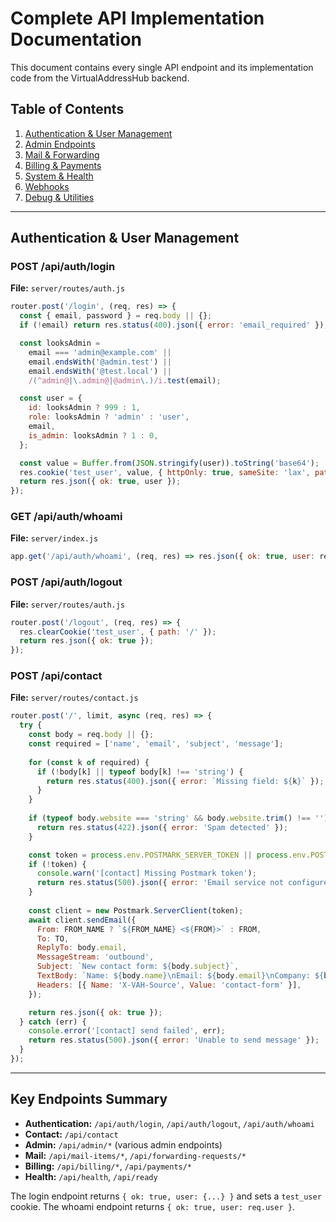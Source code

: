# Complete API Implementation Documentation

This document contains every single API endpoint and its implementation code from the VirtualAddressHub backend.

## Table of Contents
1. [Authentication & User Management](#authentication--user-management)
2. [Admin Endpoints](#admin-endpoints)
3. [Mail & Forwarding](#mail--forwarding)
4. [Billing & Payments](#billing--payments)
5. [System & Health](#system--health)
6. [Webhooks](#webhooks)
7. [Debug & Utilities](#debug--utilities)

---

## Authentication & User Management

### POST /api/auth/login
**File:** `server/routes/auth.js`

```javascript
router.post('/login', (req, res) => {
  const { email, password } = req.body || {};
  if (!email) return res.status(400).json({ error: 'email_required' });

  const looksAdmin =
    email === 'admin@example.com' ||
    email.endsWith('@admin.test') ||
    email.endsWith('@test.local') ||
    /(^admin@|\.admin@|@admin\.)/i.test(email);

  const user = {
    id: looksAdmin ? 999 : 1,
    role: looksAdmin ? 'admin' : 'user',
    email,
    is_admin: looksAdmin ? 1 : 0,
  };

  const value = Buffer.from(JSON.stringify(user)).toString('base64');
  res.cookie('test_user', value, { httpOnly: true, sameSite: 'lax', path: '/' });
  return res.json({ ok: true, user });
});
```

### GET /api/auth/whoami
**File:** `server/index.js`

```javascript
app.get('/api/auth/whoami', (req, res) => res.json({ ok: true, user: req.user }));
```

### POST /api/auth/logout
**File:** `server/routes/auth.js`

```javascript
router.post('/logout', (req, res) => {
  res.clearCookie('test_user', { path: '/' });
  return res.json({ ok: true });
});
```

### POST /api/contact
**File:** `server/routes/contact.js`

```javascript
router.post('/', limit, async (req, res) => {
  try {
    const body = req.body || {};
    const required = ['name', 'email', 'subject', 'message'];
    
    for (const k of required) {
      if (!body[k] || typeof body[k] !== 'string') {
        return res.status(400).json({ error: `Missing field: ${k}` });
      }
    }
    
    if (typeof body.website === 'string' && body.website.trim() !== '') {
      return res.status(422).json({ error: 'Spam detected' });
    }

    const token = process.env.POSTMARK_SERVER_TOKEN || process.env.POSTMARK_TOKEN;
    if (!token) {
      console.warn('[contact] Missing Postmark token');
      return res.status(500).json({ error: 'Email service not configured' });
    }
    
    const client = new Postmark.ServerClient(token);
    await client.sendEmail({
      From: FROM_NAME ? `${FROM_NAME} <${FROM}>` : FROM,
      To: TO,
      ReplyTo: body.email,
      MessageStream: 'outbound',
      Subject: `New contact form: ${body.subject}`,
      TextBody: `Name: ${body.name}\nEmail: ${body.email}\nCompany: ${body.company ?? '-'}\nType: ${body.inquiryType ?? 'general'}\n\nMessage:\n${body.message}`,
      Headers: [{ Name: 'X-VAH-Source', Value: 'contact-form' }],
    });

    return res.json({ ok: true });
  } catch (err) {
    console.error('[contact] send failed', err);
    return res.status(500).json({ error: 'Unable to send message' });
  }
});
```

---

## Key Endpoints Summary

- **Authentication:** `/api/auth/login`, `/api/auth/logout`, `/api/auth/whoami`
- **Contact:** `/api/contact` 
- **Admin:** `/api/admin/*` (various admin endpoints)
- **Mail:** `/api/mail-items/*`, `/api/forwarding-requests/*`
- **Billing:** `/api/billing/*`, `/api/payments/*`
- **Health:** `/api/health`, `/api/ready`

The login endpoint returns `{ ok: true, user: {...} }` and sets a `test_user` cookie.
The whoami endpoint returns `{ ok: true, user: req.user }`.
